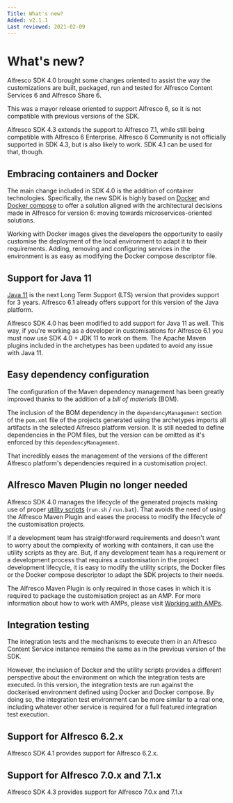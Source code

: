 ```yaml
---
Title: What's new?
Added: v2.1.1
Last reviewed: 2021-02-09
---
```

# What's new?

Alfresco SDK 4.0 brought some changes oriented to assist the way the customizations are built, packaged, run and tested for Alfresco Content Services 6 and 
Alfresco Share 6.

This was a mayor release oriented to support Alfresco 6, so it is not compatible with previous versions of the SDK.

Alfresco SDK 4.3 extends the support to Alfresco 7.1, while still being compatible with Alfresco 6 Enterprise. 
Alfresco 6 Community is not officially supported in SDK 4.3, but is also likely to work. SDK 4.1 can be used for that, though. 

## Embracing containers and Docker

The main change included in SDK 4.0 is the addition of container technologies. Specifically, the new SDK is highly based on [Docker](https://www.docker.com/) 
and [Docker compose](https://docs.docker.com/compose/) to offer a solution aligned with the architectural decisions made in Alfresco for version 6: moving
towards microservices-oriented solutions.

Working with Docker images gives the developers the opportunity to easily customise the deployment of the local environment to adapt it to their requirements.
Adding, removing and configuring services in the environment is as easy as modifying the Docker compose descriptor file.

## Support for Java 11

[Java 11](https://openjdk.java.net/projects/jdk/11/) is the next Long Term Support (LTS) version that provides support for 3 years. Alfresco 6.1 already offers
support for this version of the Java platform.

Alfresco SDK 4.0 has been modified to add support for Java 11 as well. This way, if you're working as a developer in customisations for Alfresco 6.1 you must
now use SDK 4.0 + JDK 11 to work on them. The Apache Maven plugins included in the archetypes has been updated to avoid any issue with Java 11.

## Easy dependency configuration

The configuration of the Maven dependency management has been greatly improved thanks to the addition of a _bill of materials_ (BOM). 

The inclusion of the BOM dependency in the `dependencyManagement` section of the `pom.xml` file of the projects generated using the archetypes imports all 
artifacts in the selected Alfresco platform version. It is still needed to define dependencies in the POM files, but the version can be omitted as it's 
enforced by this `dependencyManagement`. 

That incredibly eases the management of the versions of the different Alfresco platform's dependencies required in a customisation project.

## Alfresco Maven Plugin no longer needed

Alfresco SDK 4.0 manages the lifecycle of the generated projects making use of proper [utility scripts](working-with-generated-projects/README.md#run-script) 
(`run.sh` / `run.bat`). That avoids the need of using the Alfresco Maven Plugin and eases the process to modify the lifecycle of the customisation projects.

If a development team has straightforward requirements and doesn't want to worry about the complexity of working with containers, it can use the utility scripts
as they are. But, if any development team has a requirement or a development process that requires a customisation in the project development lifecycle, it is 
easy to modify the utility scripts, the Docker files or the Docker compose descriptor to adapt the SDK projects to their needs.

The Alfresco Maven Plugin is only required in those cases in which it is required to package the customisation project as an AMP. For more information about 
how to work with AMPs, please visit [Working with AMPs](advanced-topics/amps.md).

## Integration testing

The integration tests and the mechanisms to execute them in an Alfresco Content Service instance remains the same as in the previous version of the SDK. 

However, the inclusion of Docker and the utility scripts provides a different perspective about the environment on which the integration tests are executed.
In this version, the integration tests are run against the dockerised environment defined using Docker and Docker compose. By doing so, the integration test
environment can be more similar to a real one, including whatever other service is required for a full featured integration test execution. 

## Support for Alfresco 6.2.x

Alfresco SDK 4.1 provides support for Alfresco 6.2.x.

## Support for Alfresco 7.0.x and 7.1.x

Alfresco SDK 4.3 provides support for Alfresco 7.0.x and 7.1.x
